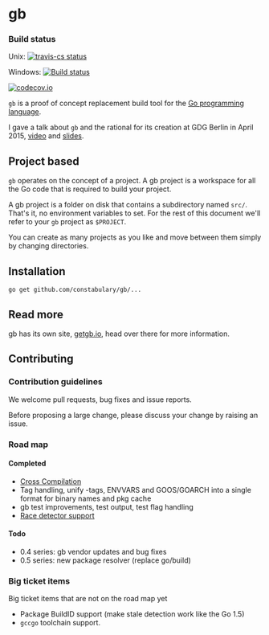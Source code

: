 # gb

### Build status
Unix:
[![travis-cs status](https://travis-ci.org/constabulary/gb.svg "travis-ci status")](https://travis-ci.org/constabulary/gb)

Windows:
[![Build status](https://ci.appveyor.com/api/projects/status/rjttg1agmp2sra3h/branch/master?svg=true)](https://ci.appveyor.com/project/davecheney/gb/branch/master)

[![codecov.io](https://codecov.io/github/constabulary/gb/branch/master/graph/badge.svg)](https://codecov.io/github/constabulary/gb)

`gb` is a proof of concept replacement build tool for the [Go programming language](https://golang.org).

I gave a talk about `gb` and the rational for its creation at GDG Berlin in April 2015, [video](https://www.youtube.com/watch?v=c3dW80eO88I) and [slides](http://go-talks.appspot.com/github.com/davecheney/presentations/reproducible-builds.slide#1).

## Project based

`gb` operates on the concept of a project. A gb project is a workspace for all the Go code that is required to build your project.

A gb project is a folder on disk that contains a subdirectory named <code>src/</code>. That's it, no environment variables to set. For the rest of this document we'll refer to your <code>gb</code> project as <code>$PROJECT</code>.

You can create as many projects as you like and move between them simply by changing directories.

## Installation

    go get github.com/constabulary/gb/...

## Read more

gb has its own site, [getgb.io](http://getgb.io/), head over there for more information.

## Contributing

### Contribution guidelines

We welcome pull requests, bug fixes and issue reports.

Before proposing a large change, please discuss your change by raising an issue.

### Road map

#### Completed

- [Cross Compilation](https://github.com/constabulary/gb/milestones/cross-compilation)
- Tag handling, unify -tags, ENVVARS and GOOS/GOARCH into a single format for binary names and pkg cache
- gb test improvements, test output, test flag handling
- [Race detector support](https://github.com/constabulary/gb/issues/96)

#### Todo

- 0.4 series: gb vendor updates and bug fixes
- 0.5 series: new package resolver (replace go/build)

### Big ticket items 

Big ticket items that are not on the road map yet

- Package BuildID support (make stale detection work like the Go 1.5)
- `gccgo` toolchain support.
